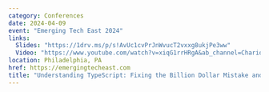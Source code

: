```yaml
---
category: Conferences
date: 2024-04-09
event: "Emerging Tech East 2024"
links:
  Slides: "https://1drv.ms/p/s!AvUc1cvPrJnWvucT2vxxg8ukjPe3ww"
  Video: "https://www.youtube.com/watch?v=xiqG1rrHRgA&ab_channel=ChariotSolutions"
location: Philadelphia, PA
href: https://emergingtecheast.com
title: "Understanding TypeScript: Fixing the Billion Dollar Mistake and Other Concepts"
---
```

